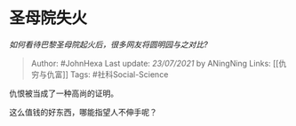 # 圣母院失火
*如何看待巴黎圣母院起火后，很多网友将圆明园与之对比?*

> Author: #JohnHexa
Last update: *23/07/2021* by ANingNing
Links: [[仇穷与仇富]]
Tags: #社科Social-Science 

 
仇恨被当成了一种高尚的证明。

这么值钱的好东西，哪能指望人不伸手呢？



